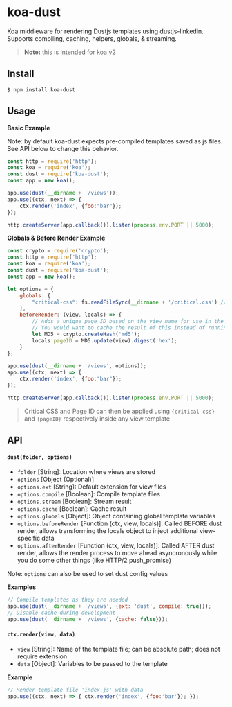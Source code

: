 # koa-dust

Koa middleware for rendering Dustjs templates using dustjs-linkedin. Supports compiling, caching, helpers, globals, & streaming.

> **Note:** this is intended for koa v2

## Install

```
$ npm install koa-dust
```

## Usage

**Basic Example**

Note: by default koa-dust expects pre-compiled templates saved as js files. See API below to change this behavior.

```js
const http = require('http');
const koa = require('koa');
const dust = require('koa-dust');
const app = new koa();

app.use(dust(__dirname + '/views'));
app.use((ctx, next) => {
	ctx.render('index', {foo:"bar"});
});

http.createServer(app.callback()).listen(process.env.PORT || 5000);
```

**Globals & Before Render Example**

```js
const crypto = require('crypto');
const http = require('http');
const koa = require('koa');
const dust = require('koa-dust');
const app = new koa();

let options = {
	globals: {
		"critical-css": fs.readFileSync(__dirname + '/critical.css') // Load in critical CSS from a local file
	},
	beforeRender: (view, locals) => {
		// Adds a unique page ID based on the view name for use in the template
		// You would want to cache the result of this instead of running it every request
		let MD5 = crypto.createHash('md5');
		locals.pageID = MD5.update(view).digest('hex');
	}
};

app.use(dust(__dirname + '/views', options));
app.use((ctx, next) => {
	ctx.render('index', {foo:"bar"});
});

http.createServer(app.callback()).listen(process.env.PORT || 5000);
```

> Critical CSS and Page ID can then be applied using `{critical-css}` and `{pageID}` respectively inside any view template

## API

#### `dust(folder, options)`

* `folder` [String]: Location where views are stored
* `options` [Object (Optional)]
* `options.ext` [String]: Default extension for view files
* `options.compile` [Boolean]: Compile template files
* `options.stream` [Boolean]: Stream result
* `options.cache` [Boolean]: Cache result
* `options.globals` [Object]: Object containing global template variables
* `options.beforeRender` [Function (ctx, view, locals)]: Called BEFORE dust render, allows transforming the locals object to inject additional view-specific data
* `options.afterRender` [Function (ctx, view, locals)]: Called AFTER dust render, allows the render process to move ahead asyncronously while you do some other things (like HTTP/2 push_promise)

Note: `options` can also be used to set dust config values

**Examples**
```js
// Compile templates as they are needed
app.use(dust(__dirname + '/views', {ext: 'dust', compile: true}));
// Disable cache during development
app.use(dust(__dirname + '/views', {cache: false}));
```

#### `ctx.render(view, data)`

* `view` [String]: Name of the template file; can be absolute path; does not require extension
* `data` [Object]: Variables to be passed to the template

**Example**
```js
// Render template file 'index.js' with data
app.use((ctx, next) => { ctx.render('index', {foo:'bar'}); });
```
